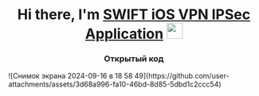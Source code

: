 <h1 align="center">Hi there, I'm <a href="https://daniilshat.ru/" target="_blank">SWIFT iOS VPN IPSec Application</a> 
<img src="https://github.com/blackcater/blackcater/raw/main/images/Hi.gif" height="32"/></h1>
<h3 align="center">Открытый код</h3>
![Снимок экрана 2024-09-16 в 18 58 49](https://github.com/user-attachments/assets/3d68a996-fa10-46bd-8d85-5dbd1c2ccc54)
